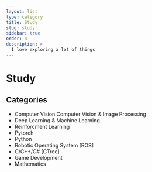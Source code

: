 ```yaml
---
layout: list
type: category
title: Study
slug: study
sidebar: true
order: 4
description: >
  I love exploring a lot of things
---
```


# Study

## Categories
* Computer Vision Computer Vision & Image Processing
* Deep Learning & Machine Learning
* Reinforcment Learning
* Pytorch
* Python
* Robotic Operating System [ROS]
* C/C++/C# [CTree]
* Game Development 
* Mathematics